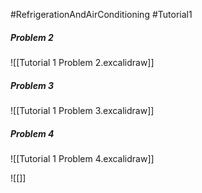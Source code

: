 #RefrigerationAndAirConditioning #Tutorial1 
##### Problem 2
![[Tutorial 1 Problem 2.excalidraw]]

##### Problem 3
![[Tutorial 1 Problem 3.excalidraw]]

##### Problem 4
![[Tutorial 1 Problem 4.excalidraw]]

![[]]